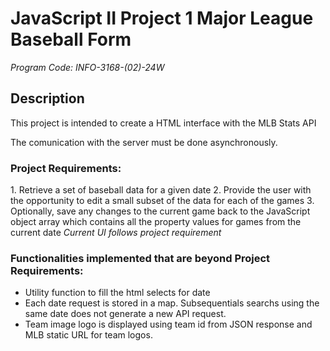# JavaScript II Project 1 Major League Baseball Form

<em>Program Code: INFO-3168-(02)-24W</em>

<h2>Description</h2>
<p>This project is intended to create a HTML interface with the MLB Stats API</p>
<p>The comunication with the server must be done asynchronously.</p>

<h3>Project Requirements:</h3>
1. Retrieve a set of baseball data for a given date
2. Provide the user with the opportunity to edit a small subset of the data for each of the games
3. Optionally, save any changes to the current game back to the JavaScript object array which contains all the property values for games from the current date
<em>Current UI follows project requirement</em>

<h3>Functionalities implemented that are beyond Project Requirements:</h3>
 <ul>
    <li>Utility function to fill the html selects for date</li>
    <li>Each date request is stored in a map. Subsequentials searchs using the same date does not generate a new API request.</li>
    <li>Team image logo is displayed using team id from JSON response and MLB static URL for team logos.</li>
</ul>
